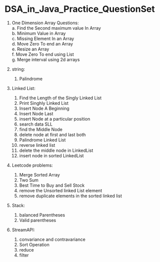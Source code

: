 # DSA_in_Java_Practice_QuestionSet
1. One Dimension Array Questions:<br>
   a. Find the Second maximum value In Array<br>
   b. Minimum Value in Array<br>
   c. Missing Element In an Array<br>
   d. Move Zero To end an Array<br>
   e. Resize an Array<br>
   f. Move Zero To end using List<br>
   g. Merge interval using 2d arrays<br>

2. string:<br>
    1. Palindrome
3. Linked List:<br>
   1. Find the Length of the Singly Linked List
   2. Print Singhly Linked List
   3. Insert Node A Beginning
   4. Insert Node Last
   5. insert Node at a particular position
   6. search data SLL
   7. find the Middle Node
   8. delete node at first and last both
   9. Palindrome Linked List
   10. reverse linked list
   11. delete the middle node in LinkedList
   12. insert node in sorted LinkedList
4. Leetcode problems: <br>
   1. Merge Sorted Array
   2. Two Sum
   3. Best Time to Buy and Sell Stock
   4. remove the Unsorted linked List element
   5. remove duplicate elements in the sorted linked list
5. Stack: <br>
   1. balanced Parentheses
   2. Valid parentheses
      
6. StreamAPI: <br>
   1. convariance and contravariance
   2. Sort Operation
   3. reduce
   4. filter
